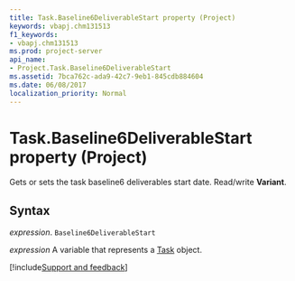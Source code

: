 ```yaml
---
title: Task.Baseline6DeliverableStart property (Project)
keywords: vbapj.chm131513
f1_keywords:
- vbapj.chm131513
ms.prod: project-server
api_name:
- Project.Task.Baseline6DeliverableStart
ms.assetid: 7bca762c-ada9-42c7-9eb1-845cdb884604
ms.date: 06/08/2017
localization_priority: Normal
---
```



# Task.Baseline6DeliverableStart property (Project)

Gets or sets the task baseline6 deliverables start date. Read/write  **Variant**.


## Syntax

_expression_. `Baseline6DeliverableStart`

_expression_ A variable that represents a [Task](./Project.Task.md) object.

[!include[Support and feedback](~/includes/feedback-boilerplate.md)]
